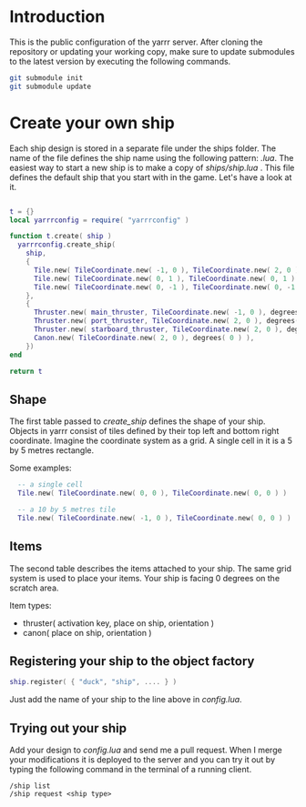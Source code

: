 # Introduction

This is the public configuration of the yarrr server. After cloning the repository or updating your
working copy, make sure to update submodules to the latest version by executing the following commands.

~~~ bash
git submodule init
git submodule update
~~~

# Create your own ship

Each ship design is stored in a separate file under the ships folder. The name of the file defines the
ship name using the following pattern: *<ship type>.lua*.  The easiest way to start a new ship is to
make a copy of *ships/ship.lua* . This file defines the default ship that you start with in the game.
Let's have a look at it.

~~~ lua

t = {}
local yarrrconfig = require( "yarrrconfig" )

function t.create( ship )
  yarrrconfig.create_ship(
    ship,
    {
      Tile.new( TileCoordinate.new( -1, 0 ), TileCoordinate.new( 2, 0 ) ),
      Tile.new( TileCoordinate.new( 0, 1 ), TileCoordinate.new( 0, 1 ) ),
      Tile.new( TileCoordinate.new( 0, -1 ), TileCoordinate.new( 0, -1 ) )
    },
    {
      Thruster.new( main_thruster, TileCoordinate.new( -1, 0 ), degrees( 180 ) ),
      Thruster.new( port_thruster, TileCoordinate.new( 2, 0 ), degrees( 90 ) ),
      Thruster.new( starboard_thruster, TileCoordinate.new( 2, 0 ), degrees( 270 ) ),
      Canon.new( TileCoordinate.new( 2, 0 ), degrees( 0 ) ),
    })
end

return t

~~~

## Shape
The first table passed to *create_ship* defines the shape of your ship.  Objects in yarrr consist
of tiles defined by their top left and bottom right coordinate.  Imagine the coordinate system as a grid.
A single cell in it is a 5 by 5 metres rectangle.

Some examples:

~~~ lua
  -- a single cell
  Tile.new( TileCoordinate.new( 0, 0 ), TileCoordinate.new( 0, 0 ) )

  -- a 10 by 5 metres tile
  Tile.new( TileCoordinate.new( -1, 0 ), TileCoordinate.new( 0, 0 ) )
~~~

## Items
The second table describes the items attached to your ship.  The same grid system is used to place
your items.  Your ship is facing 0 degrees on the scratch area.

Item types:

 * thruster( activation key, place on ship, orientation )
 * canon( place on ship, orientation )

## Registering your ship to the object factory

~~~ lua
ship.register( { "duck", "ship", .... } )
~~~
Just add the name of your ship to the line above in *config.lua*.

## Trying out your ship
Add your design to *config.lua* and send me a pull request. When I merge your modifications it is deployed
to the server and you can try it out by typing the following command in the terminal of a running client.

~~~ yarrr
/ship list
/ship request <ship type>
~~~


